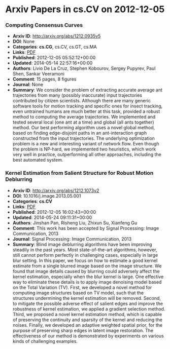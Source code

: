 # Arxiv Papers in cs.CV on 2012-12-05
### Computing Consensus Curves
- **Arxiv ID**: http://arxiv.org/abs/1212.0935v5
- **DOI**: None
- **Categories**: **cs.CG**, cs.CV, cs.GT, cs.MA
- **Links**: [PDF](http://arxiv.org/pdf/1212.0935v5)
- **Published**: 2012-12-05 05:52:12+00:00
- **Updated**: 2014-05-14 22:57:16+00:00
- **Authors**: Livio De La Cruz, Stephen Kobourov, Sergey Pupyrev, Paul Shen, Sankar Veeramoni
- **Comment**: 15 pages, 8 figures
- **Journal**: None
- **Summary**: We consider the problem of extracting accurate average ant trajectories from many (possibly inaccurate) input trajectories contributed by citizen scientists. Although there are many generic software tools for motion tracking and specific ones for insect tracking, even untrained humans are much better at this task, provided a robust method to computing the average trajectories. We implemented and tested several local (one ant at a time) and global (all ants together) method. Our best performing algorithm uses a novel global method, based on finding edge-disjoint paths in an ant-interaction graph constructed from the input trajectories. The underlying optimization problem is a new and interesting variant of network flow. Even though the problem is NP-hard, we implemented two heuristics, which work very well in practice, outperforming all other approaches, including the best automated system.



### Kernel Estimation from Salient Structure for Robust Motion Deblurring
- **Arxiv ID**: http://arxiv.org/abs/1212.1073v2
- **DOI**: 10.1016/j.image.2013.05.001
- **Categories**: **cs.CV**
- **Links**: [PDF](http://arxiv.org/pdf/1212.1073v2)
- **Published**: 2012-12-05 16:02:43+00:00
- **Updated**: 2014-05-24 09:11:31+00:00
- **Authors**: Jinshan Pan, Risheng Liu, Zhixun Su, Xianfeng Gu
- **Comment**: This work has been accepted by Signal Processing: Image
  Communication, 2013
- **Journal**: Signal Processing: Image Communication, 2013
- **Summary**: Blind image deblurring algorithms have been improving steadily in the past years. Most state-of-the-art algorithms, however, still cannot perform perfectly in challenging cases, especially in large blur setting. In this paper, we focus on how to estimate a good kernel estimate from a single blurred image based on the image structure. We found that image details caused by blurring could adversely affect the kernel estimation, especially when the blur kernel is large. One effective way to eliminate these details is to apply image denoising model based on the Total Variation (TV). First, we developed a novel method for computing image structures based on TV model, such that the structures undermining the kernel estimation will be removed. Second, to mitigate the possible adverse effect of salient edges and improve the robustness of kernel estimation, we applied a gradient selection method. Third, we proposed a novel kernel estimation method, which is capable of preserving the continuity and sparsity of the kernel and reducing the noises. Finally, we developed an adaptive weighted spatial prior, for the purpose of preserving sharp edges in latent image restoration. The effectiveness of our method is demonstrated by experiments on various kinds of challenging examples.



